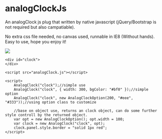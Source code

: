 # analogClockJs
An analogClock js plug that written by native javascript (jQuery/Bootstrap is not required but also campatiable). 

No extra css file needed, no canvas used, runnable in IE8 (Without hands). 
Easy to use, hope you enjoy it!

<img src="https://github.com/kenlam0083/analogClockJs/blob/master/demo.png"/>


    <div id="clock">
    </div>

    <script src="analogClock.js"></script>
    
    <script>
        AnalogClock("clock");//simple use
        AnalogClock("clock", { width: 300, bgColor: "#bf0" });//simple option
        AnalogClock("clock", new AnalogClockOption(200, "#eee", "#333"));//using option class to customize

        //base on object use, returns an clock object, can do some further style controll by the returned object.
        var opt = new AnalogClockOption(); opt.width = 100;
        var clock = new AnalogClock("clock", opt);
        clock.panel.style.border = "solid 1px red";
    </script>
